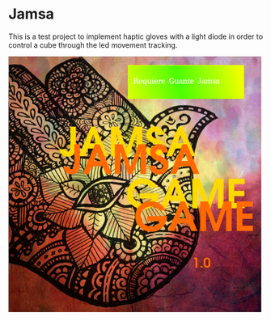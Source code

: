 # Jamsa

This is a test project to implement haptic gloves with a light diode in order to control a cube through the led movement tracking.

![cover](assets/Textures/jamsagame.png)
